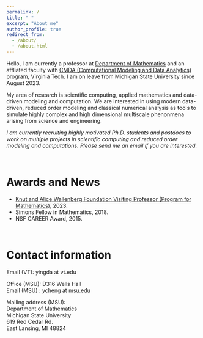 ```yaml
---
permalink: /
title: " " 
excerpt: "About me"
author_profile: true
redirect_from: 
  - /about/
  - /about.html
---
```




Hello, I am currently a professor at [Department of Mathematics](https://math.vt.edu/) and an affliated faculty with [CMDA (Computational Modeling and Data Analytics) program](https://data.science.vt.edu/programs/cmda.html), Virginia Tech. I am on leave from  Michigan State University since August 2023. 

My area of research is scientific computing, applied mathematics and data-driven modeling and computation. We are interested in using modern data-driven, reduced order modeling and classical numerical analysis as tools to simulate highly complex and high dimensional multiscale phenonmena arising from science and engineering. 

*I am currently recruiting highly motivated Ph.D. students and postdocs to work on multiple projects in scientific computing and reduced order modeling and computations. Please send me an email if you are interested.*

<p>&nbsp;</p>

# Awards and News
* [Knut and Alice Wallenberg Foundation Visiting Professor (Program for Mathematics)](https://kaw.wallenberg.org/en/yingda-cheng), 2023. 
* Simons Fellow in Mathematics, 2018.
* NSF CAREER Award, 2015.


<p>&nbsp;</p>


# Contact information

Email (VT): yingda at vt.edu

Office (MSU): D316 Wells Hall  
Email (MSU) : ycheng at msu.edu 

Mailing address (MSU):\
Department of Mathematics\
Michigan State University\
619 Red Cedar Rd.\
East Lansing, MI 48824


